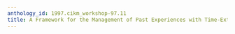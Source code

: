 ```yaml
---
anthology_id: 1997.cikm_workshop-97.11
title: A Framework for the Management of Past Experiences with Time-Extended Situations
---
```

